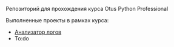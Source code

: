 Репозиторий для прохождения курса Otus Python Professional

Выполненные проекты в рамках курса:
- [Анализатор логов](src/log_analyzer/README.md)
- To:do
